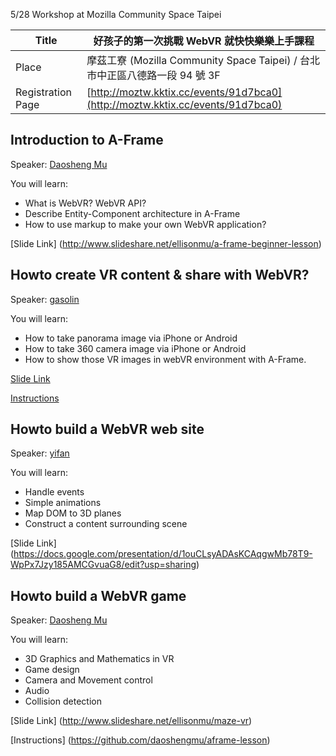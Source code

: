 5/28 Workshop at Mozilla Community Space Taipei

| Title |好孩子的第一次挑戰 WebVR 就快快樂樂上手課程                                 |
| ----- | --------------------------------------------------------------------------- |
| Place |摩茲工寮 (Mozilla Community Space Taipei) / 台北市中正區八德路一段 94 號 3F |
| Registration Page | [http://moztw.kktix.cc/events/91d7bca0](http://moztw.kktix.cc/events/91d7bca0) |

## Introduction to A-Frame

Speaker: [Daosheng Mu](https://github.com/daoshengmu/)

You will learn:

* What is WebVR? WebVR API?
* Describe Entity-Component architecture in A-Frame
* How to use markup to make your own WebVR application?

[Slide Link] (http://www.slideshare.net/ellisonmu/a-frame-beginner-lesson)

## Howto create VR content & share with WebVR?

Speaker: [gasolin](https://github.com/gasolin/)

You will learn:

* How to take panorama image via iPhone or Android
* How to take 360 camera image via iPhone or Android
* How to show those VR images in webVR environment with A-Frame.

[Slide Link](http://www.slideshare.net/gasolin/how-to-create-360-imagepanorama-share-with-webvr)

[Instructions](https://github.com/gasolin/webvrdemo/wiki)

## Howto build a WebVR web site

Speaker: [yifan](https://github.com/begeeben/)

You will learn:

* Handle events
* Simple animations
* Map DOM to 3D planes
* Construct a content surrounding scene

[Slide Link] (https://docs.google.com/presentation/d/1ouCLsyADAsKCAqgwMb78T9-WpPx7Jzy185AMCGvuaG8/edit?usp=sharing)

## Howto build a WebVR game

Speaker: [Daosheng Mu](https://github.com/daoshengmu/)

You will learn:

* 3D Graphics and Mathematics in VR
* Game design
* Camera and Movement control
* Audio
* Collision detection

[Slide Link] (http://www.slideshare.net/ellisonmu/maze-vr)

[Instructions] (https://github.com/daoshengmu/aframe-lesson)
